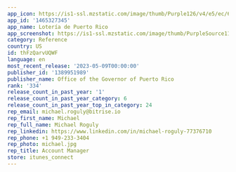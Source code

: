 ```yaml
---
app_icon: https://is1-ssl.mzstatic.com/image/thumb/Purple126/v4/e5/ec/69/e5ec690e-7b55-8acf-1c5c-590e1265c20b/AppIcons-1x_U007emarketing-0-7-0-85-220.png/1024x1024bb.png
app_id: '1465327345'
app_name: Lotería de Puerto Rico
app_screenshot: https://is1-ssl.mzstatic.com/image/thumb/PurpleSource116/v4/8b/99/ee/8b99ee94-ba72-a562-b4a6-1aeb6d5251ad/fc993f50-e961-4e83-8042-558fb03cb048_IMG_0005.png/1242x2208bb.png
category: Reference
country: US
id: thFzQarvUQWF
language: en
most_recent_release: '2023-05-09T00:00:00'
publisher_id: '1389951989'
publisher_name: Office of the Governor of Puerto Rico
rank: '334'
release_count_in_past_year: '1'
release_count_in_past_year_category: 6
release_count_in_past_year_top_in_category: 24
rep_email: michael.roguly@bitrise.io
rep_first_name: Michael
rep_full_name: Michael Roguly
rep_linkedin: https://www.linkedin.com/in/michael-roguly-77376710
rep_phone: +1 949-233-3404
rep_photo: michael.jpg
rep_title: Account Manager
store: itunes_connect
---
```

